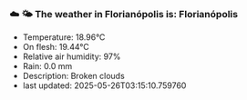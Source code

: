 ### ☁️ 🌤️  The weather in Florianópolis is: Florianópolis

- Temperature: 18.96°C
- On flesh: 19.44°C
- Relative air humidity: 97%
- Rain: 0.0 mm
- Description: Broken clouds
- last updated: 2025-05-26T03:15:10.759760
